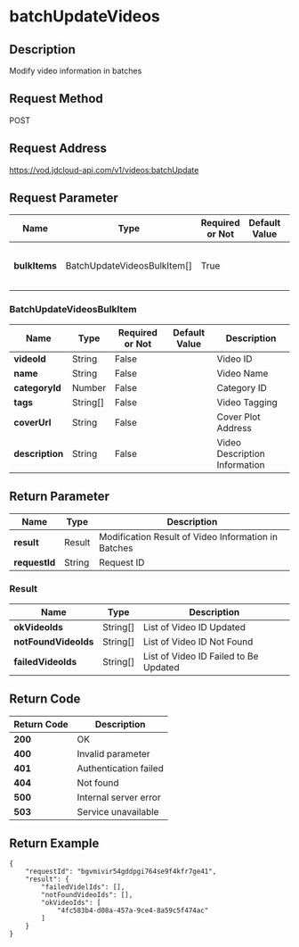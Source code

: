 # batchUpdateVideos


## Description
Modify video information in batches

## Request Method
POST

## Request Address
https://vod.jdcloud-api.com/v1/videos:batchUpdate


## Request Parameter
|Name|Type|Required or Not|Default Value|Description|
|---|---|---|---|---|
|**bulkItems**|BatchUpdateVideosBulkItem[]|True| |Update video entry set in batches|

### BatchUpdateVideosBulkItem
|Name|Type|Required or Not|Default Value|Description|
|---|---|---|---|---|
|**videoId**|String|False| |Video ID|
|**name**|String|False| |Video Name|
|**categoryId**|Number|False| |Category ID|
|**tags**|String[]|False| |Video Tagging|
|**coverUrl**|String|False| |Cover Plot Address|
|**description**|String|False| |Video Description Information|

## Return Parameter
|Name|Type|Description|
|---|---|---|
|**result**|Result|Modification Result of Video Information in Batches|
|**requestId**|String|Request ID|

### Result
|Name|Type|Description|
|---|---|---|
|**okVideoIds**|String[]|List of Video ID Updated|
|**notFoundVideoIds**|String[]|List of Video ID Not Found|
|**failedVideoIds**|String[]|List of Video ID Failed to Be Updated|

## Return Code
|Return Code|Description|
|---|---|
|**200**|OK|
|**400**|Invalid parameter|
|**401**|Authentication failed|
|**404**|Not found|
|**500**|Internal server error|
|**503**|Service unavailable|
## Return Example
```
{
    "requestId": "bgvmivir54gddpgi764se9f4kfr7ge41", 
    "result": {
        "failedVidelIds": [], 
        "notFoundVideoIds": [], 
        "okVideoIds": [
            "4fc583b4-d08a-457a-9ce4-8a59c5f474ac"
        ]
    }
}
```
